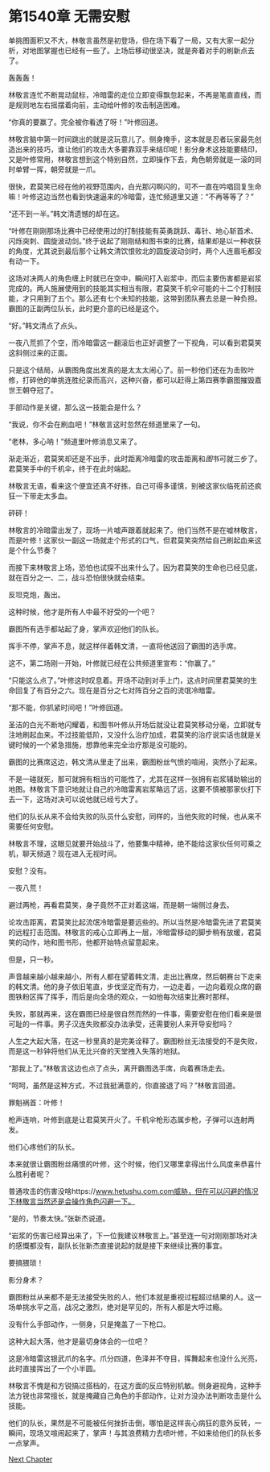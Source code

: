 # 第1540章 无需安慰

单挑图面积又不大，林敬言虽然是初登场，但在场下看了一局，又有大家一起分析，对地图掌握也已经有一些了。上场后移动很坚决，就是奔着对手的刷新点去了。

轰轰轰！

林敬言连忙不断晃动鼠标，冷暗雷的走位立即变得飘忽起来，不再是笔直直线，而是规则地左右摇摆着向前，主动给叶修的攻击制造困难。

“你真的要赢了。完全被你看透了呀！”叶修回道。

林敬言脑中第一时间跳出的就是这玩意儿了。侧身掩手，这本就是忍者玩家最先创造出来的技巧，谁让他们的攻击大多要靠双手来结印呢！影分身术这技能要结印，又是叶修常用，林敬言想到这个特别自然，立即操作下去，角色朝旁就是一滚的同时单臂一挥，朝旁就是一爪。

很快，君莫笑已经在他的视野范围内，白光那闪啊闪的，可不一直在吟唱回复生命嘛！叶修这边当然也看到快速逼来的冷暗雷，连忙频道里又道：“不再等等了？”

“还不到一半。”韩文清遗憾的却在这。

“叶修在刚刚那场比赛中已经使用过的打制技能有英勇跳跃、毒针、地心斩首术、闪烁突刺、圆旋波动剑。”终于说起了刚刚结和图书束的比赛，结果却是以一种收获的角度，尤其说到最后那个让韩文清饮恨败北的圆旋波动剑时，两个人连眉毛都没有动一下。

这场对决两人的角色缠上时就已在空中，瞬间打入岩浆中，而后主要伤害都是岩浆完成的。两人施展使用到的技能其实相当有限，君莫笑千机伞可能的十二个打制技能，才只用到了五个。那么还有七个未知的技能，这带到团队赛去总是一种负担。霸图的正副两位队长，此时更介意的已经是这个。

“好。”韩文清点了点头。

一夜八荒抓了个空，而冷暗雷这一翻滚后也正好调整了一下视角，可以看到君莫笑这斜侧过来的正面。

只是这个结局，从霸图角度出发真的是太太太闹心了。前一秒他们还在为击败叶修，打碎他的单挑连胜纪录而高兴，这种兴奋，都可以赶得上第四赛季霸图摧毁嘉世王朝夺冠了。

手部动作是关键，那么这一技能会是什么？

“我说，你不会在刷血吧！”林敬言这时忽然在频道里来了一句。

“老林，多心呐！”频道里叶修消息又来了。

渐走渐近，君莫笑却还是不出手，此时距离冷暗雷的攻击距离和*图*书可就三步了。君莫笑手中的千机伞，终于在此时端起。

林敬言无语，看来这个便宜还真不好拣，自己可得多谨慎，别被这家伙临死前还疯狂一下带走太多血。

砰砰！

林敬言的冷暗雷出发了，现场一片嘘声跟着就起来了。他们当然不是在嘘林敬言，而是叶修！这家伙一副这一场就走个形式的口气，但君莫笑突然给自己刷起血来这是个什么节奏？

而接下来林敬言上场，恐怕也试探不出来什么了。因为君莫笑的生命也已经见底，就在百分之一、二，战斗恐怕很快就会结束。

反坦克炮，轰出。

这种时候，他才是所有人中最不好受的一个吧？

霸图所有选手都站起了身，掌声欢迎他们的队长。

挥手不停，掌声不息，就这样伴着韩文清，一直将他送回了霸图的选手席。

这不，第二场刚一开始，叶修就已经在公共频道里宣布：“你赢了。”

“只能这么点了。”叶修这时叹息着。开场不动到对手上门，这点时间里君莫笑的生命回复了有百分之六。现在是百分之七对阵百分之百的流氓冷暗雷。

“那不能，你抓紧时间吧！”叶修回道。

圣洁的白光不断地闪耀着，和图书叶修从开场后就没让君莫笑移动分毫，立即就专注地刷起血来。不过技能低阶，又没什么治疗加成，君莫笑的治疗说实话也就是关键时候的一个紧急措施，想靠他来完全治疗那是没可能的。

霸图的比赛席这边，韩文清从里走了出来，霸图粉丝气愤的喧闹，突然小了起来。

不是一碰就死，那可就拥有相当的可能性了，尤其在这样一张拥有岩浆辅助输出的地图。林敬言下意识地就让自己的冷暗雷离岩浆略远了远，这要不慎被那家伙打下去一下，这场对决可以说他就已经亏大了。

他们的队长从来不会给失败的队员什么安慰，同样的，当他失败的时候，也从来不需要任何安慰。

林敬言不理，这眼见就要开始战斗了，他要集中精神，绝不能给这家伙任何可乘之机，聊天频道？现在进入无视时间。

安慰？没有。

一夜八荒！

避过两枪，再看君莫笑，身子竟然不正对着这端，而是朝一端侧过身去。

论攻击距离，君莫笑比起流氓冷暗雷是要远些的。所以当然是冷暗雷先进了君莫笑的远程打击范围。林敬言的戒心立即再上一层，冷暗雷移动的脚步稍有放缓，君莫笑的动作，地和图书形，他都开始特点留意起来。

但是，只一秒。

声音越来越小越来越小，所有人都在望着韩文清，走出比赛席，然后朝赛台下走来的韩文清。他的身子依旧笔直，步伐坚定而有力，一边走着，一边向着观众席的霸图铁粉区挥了挥手，而后是向全场的观众，一如他每次结束比赛时那样。

失败，那就再来，这在霸图已经是很自然而然的一件事，需要安慰在他们看来是很可耻的一件事。男子汉连失败都没办法承受，还需要别人来开导安慰吗？

人生之大起大落，在这一秒里真的是完美诠释了。霸图粉丝无法接受的不是失败，而是这一秒钟将他们从无比兴奋的天堂拽入失落的地狱。

“那我上了。”林敬言这边也点了点头，离开霸图选手席，向着赛场走去。

“呵呵，虽然是这种方式，不过我挺满意的，你直接退了吗？”林敬言回道。

罪魁祸首：叶修！

枪声连响，叶修到底是让君莫笑开火了。千机伞枪形态属步枪，子弹可以连射两发。

他们心疼他们的队长。

本来就很让霸图粉丝痛恨的叶修，这个时候，他们又哪里拿得出什么风度来恭喜什么胜利者呢？

普通攻击的伤害没啥https://www.hetushu.com.com威胁，但在可以闪避的情况下林敬言当然还是会操作角色闪避一下。

“是的，节奏太快。”张新杰说道。

“岩浆的伤害已经算出来了，下一位我建议林敬言上。”甚至连一句对刚刚那场对决的感慨都没有，副队长张新杰直接说起的就是接下来继续比赛的事宜。

要搞猥琐！

影分身术？

霸图粉丝从来都不是无法接受失败的人，他们本就是重视过程超过结果的人。这一场单挑水平之高，战况之激烈，绝对是罕见的，所有人都是大呼过瘾。

没有什么手部动作，一侧身，只是掩盖了一下枪口。

这种大起大落，他才是最切身体会的一位吧？

这是冷暗雷这银武爪的名字。爪分四道，色泽并不夺目，挥舞起来也没什么光亮，此时直接挥出了一个小半圆。

林敬言不愧是和方锐搞过搭档的，在这方面的反应特别机敏。侧身避视角，这种手法方锐也非常擅长，就是掩藏自己角色的手部动作，让对方没办法判断攻击是什么技能。

他们的队长，果然是不可能被任何挫折击倒，哪怕是这样丧心病狂的意外反转，一瞬间，现场又喧闹起来了，掌声！与其浪费精力去喷叶修，不如来给他们的队长多一点掌声。



[Next Chapter](%E7%AC%AC1541%E7%AB%A0%20%E4%BD%A0%E8%B5%A2%E4%BA%86.md)